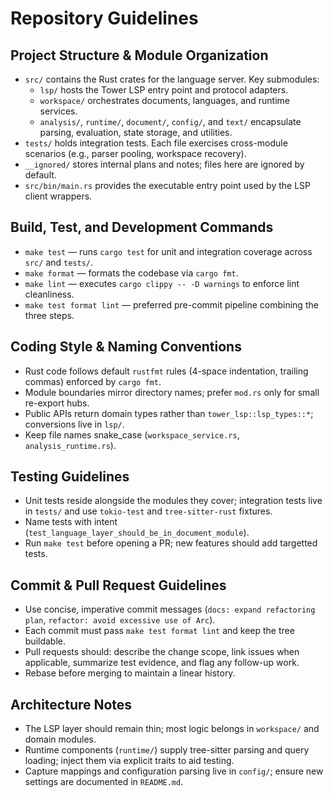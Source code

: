 # Repository Guidelines

## Project Structure & Module Organization
- `src/` contains the Rust crates for the language server. Key submodules:
  - `lsp/` hosts the Tower LSP entry point and protocol adapters.
  - `workspace/` orchestrates documents, languages, and runtime services.
  - `analysis/`, `runtime/`, `document/`, `config/`, and `text/` encapsulate parsing, evaluation, state storage, and utilities.
- `tests/` holds integration tests. Each file exercises cross-module scenarios (e.g., parser pooling, workspace recovery).
- `__ignored/` stores internal plans and notes; files here are ignored by default.
- `src/bin/main.rs` provides the executable entry point used by the LSP client wrappers.

## Build, Test, and Development Commands
- `make test` — runs `cargo test` for unit and integration coverage across `src/` and `tests/`.
- `make format` — formats the codebase via `cargo fmt`.
- `make lint` — executes `cargo clippy -- -D warnings` to enforce lint cleanliness.
- `make test format lint` — preferred pre-commit pipeline combining the three steps.

## Coding Style & Naming Conventions
- Rust code follows default `rustfmt` rules (4-space indentation, trailing commas) enforced by `cargo fmt`.
- Module boundaries mirror directory names; prefer `mod.rs` only for small re-export hubs.
- Public APIs return domain types rather than `tower_lsp::lsp_types::*`; conversions live in `lsp/`.
- Keep file names snake_case (`workspace_service.rs`, `analysis_runtime.rs`).

## Testing Guidelines
- Unit tests reside alongside the modules they cover; integration tests live in `tests/` and use `tokio-test` and `tree-sitter-rust` fixtures.
- Name tests with intent (`test_language_layer_should_be_in_document_module`).
- Run `make test` before opening a PR; new features should add targetted tests.

## Commit & Pull Request Guidelines
- Use concise, imperative commit messages (`docs: expand refactoring plan`, `refactor: avoid excessive use of Arc`).
- Each commit must pass `make test format lint` and keep the tree buildable.
- Pull requests should: describe the change scope, link issues when applicable, summarize test evidence, and flag any follow-up work.
- Rebase before merging to maintain a linear history.

## Architecture Notes
- The LSP layer should remain thin; most logic belongs in `workspace/` and domain modules.
- Runtime components (`runtime/`) supply tree-sitter parsing and query loading; inject them via explicit traits to aid testing.
- Capture mappings and configuration parsing live in `config/`; ensure new settings are documented in `README.md`.
